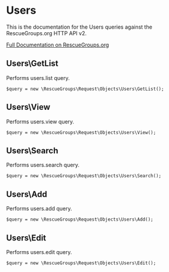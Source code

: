 # Users

This is the documentation for the Users queries against the RescueGroups.org HTTP API v2.

[Full Documentation on RescueGroups.org](https://userguide.rescuegroups.org/display/APIDG/Object+definitions#Objectdefinitions-)

## Users\GetList

Performs users.list query.

    $query = new \RescueGroups\Request\Objects\Users\GetList();


## Users\View

Performs users.view query.

    $query = new \RescueGroups\Request\Objects\Users\View();


## Users\Search

Performs users.search query.

    $query = new \RescueGroups\Request\Objects\Users\Search();


## Users\Add

Performs users.add query.

    $query = new \RescueGroups\Request\Objects\Users\Add();


## Users\Edit

Performs users.edit query.

    $query = new \RescueGroups\Request\Objects\Users\Edit();


